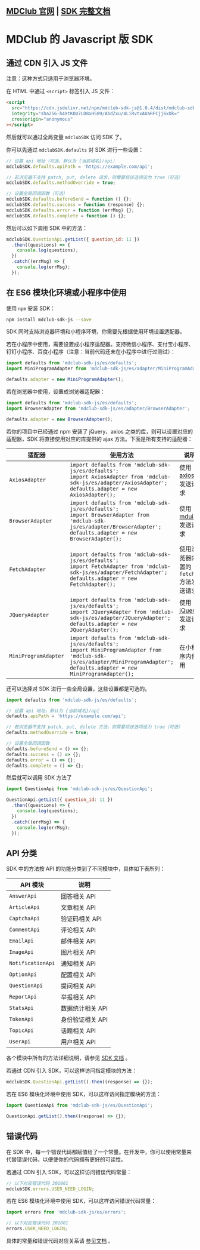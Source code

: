 ## [MDClub 官网](https://mdclub.org) | [SDK 完整文档](https://mdclub.org/sdk-js/)

# MDClub 的 Javascript 版 SDK

## 通过 CDN 引入 JS 文件

注意：这种方式只适用于浏览器环境。

在 HTML 中通过 `<script>` 标签引入 JS 文件：

```html
<script
  src="https://cdn.jsdelivr.net/npm/mdclub-sdk-js@1.0.4/dist/mdclub-sdk.min.js"
  integrity="sha256-h4XtKOU7LD8xH509/AbdZxu/4LiRvtxAUaRFCjj6xOk="
  crossorigin="anonymous"
></script>
```

然后就可以通过全局变量 `mdclubSDK` 访问 SDK 了。

你可以先通过 `mdclubSDK.defaults` 对 SDK 进行一些设置：

```js
// 设置 api 地址（可选，默认为 {当前域名}/api）
mdclubSDK.defaults.apiPath = 'https://example.com/api';

// 若浏览器不支持 patch, put, delete 请求，则需要将该选项设为 true（可选）
mdclubSDK.defaults.methodOverride = true;

// 设置全局回调函数（可选）
mdclubSDK.defaults.beforeSend = function () {};
mdclubSDK.defaults.success = function (response) {};
mdclubSDK.defaults.error = function (errMsg) {};
mdclubSDK.defaults.complete = function () {};
```

然后可以如下调用 SDK 中的方法：

```js
mdclubSDK.QuestionApi.getList({ question_id: 11 })
  .then((questions) => {
    console.log(questions);
  })
  .catch((errMsg) => {
    console.log(errMsg);
  });
```

## 在 ES6 模块化环境或小程序中使用

使用 `npm` 安装 SDK：

```bash
npm install mdclub-sdk-js --save
```

SDK 同时支持浏览器环境和小程序环境，你需要先根据使用环境设置适配器。

若在小程序中使用，需要设置成小程序适配器。支持微信小程序、支付宝小程序、钉钉小程序、百度小程序（注意：当前代码还未在小程序中进行过测试）：

```js
import defaults from 'mdclub-sdk-js/es/defaults';
import MiniProgramAdapter from 'mdclub-sdk-js/es/adapter/MiniProgramAdapter';

defaults.adapter = new MiniProgramAdapter();
```

若在浏览器中使用，设置成浏览器适配器：

```js
import defaults from 'mdclub-sdk-js/es/defaults';
import BrowserAdapter from 'mdclub-sdk-js/es/adapter/BrowserAdapter';

defaults.adapter = new BrowserAdapter();
```

若你的项目中已经通过 npm 安装了 jQuery、axios 之类的库，则可以设置对应的适配器，SDK 将直接使用对应的库提供的 ajax 方法。下面是所有支持的适配器：

| 适配器 | 使用方法 | 说明 |
| ---- | ---- | ---- |
| `AxiosAdapter` | `import defaults from 'mdclub-sdk-js/es/defaults';`<br/>`import AxiosAdapter from 'mdclub-sdk-js/es/adapter/AxiosAdapter';`<br/>`defaults.adapter = new AxiosAdapter();` | 使用 [axios](https://github.com/axios/axios) 发送请求 |
| `BrowserAdapter` | `import defaults from 'mdclub-sdk-js/es/defaults';`<br/>`import BrowserAdapter from 'mdclub-sdk-js/es/adapter/BrowserAdapter';`<br/>`defaults.adapter = new BrowserAdapter();` | 使用 [mdui.jq](https://github.com/zdhxiong/mdui.jq) 发送请求 |
| `FetchAdapter` | `import defaults from 'mdclub-sdk-js/es/defaults';`<br/>`import FetchAdapter from 'mdclub-sdk-js/es/adapter/FetchAdapter';`<br/>`defaults.adapter = new FetchAdapter();` | 使用浏览器内置的 `fetch` 方法发送请求 |
| `JQueryAdapter` | `import defaults from 'mdclub-sdk-js/es/defaults';`<br/>`import JQueryAdapter from 'mdclub-sdk-js/es/adapter/JQueryAdapter';`<br/>`defaults.adapter = new JQueryAdapter();` | 使用 [jQuery](https://github.com/jquery/jquery) 发送请求 |
| `MiniProgramAdapter` | `import defaults from 'mdclub-sdk-js/es/defaults';`<br/>`import MiniProgramAdapter from 'mdclub-sdk-js/es/adapter/MiniProgramAdapter';`<br/>`defaults.adapter = new MiniProgramAdapter();` | 在小程序内使用 |

还可以选择对 SDK 进行一些全局设置，这些设置都是可选的。

```js
import defaults from 'mdclub-sdk-js/es/defaults';

// 设置 api 地址，默认为 {当前域名}/api
defaults.apiPath = 'https://example.com/api';

// 若浏览器不支持 patch, put, delete 方法，则需要将该选项设为 true（可选）
defaults.methodOverride = true;

// 设置全局回调函数
defaults.beforeSend = () => {};
defaults.success = () => {};
defaults.error = () => {};
defaults.complete = () => {};
```

然后就可以调用 SDK 方法了

```js
import QuestionApi from 'mdclub-sdk-js/es/QuestionApi';

QuestionApi.getList({ question_id: 11 })
  .then((questions) => {
    console.log(questions);
  })
  .catch((errMsg) => {
    console.log(errMsg);
  });
```

## API 分类

SDK 中的方法按 API 的功能分类到了不同模块中，具体如下表所列：

| API 模块 | 说明 |
| ---- | ---- |
| `AnswerApi` | 回答相关 API |
| `ArticleApi` | 文章相关 API |
| `CaptchaApi` | 验证码相关 API |
| `CommentApi` | 评论相关 API |
| `EmailApi` | 邮件相关 API |
| `ImageApi` | 图片相关 API |
| `NotificationApi` | 通知相关 API |
| `OptionApi` | 配置相关 API |
| `QuestionApi` | 提问相关 API |
| `ReportApi` | 举报相关 API |
| `StatsApi` | 数据统计相关 API |
| `TokenApi` | 身份验证相关 API |
| `TopicApi` | 话题相关 API |
| `UserApi` | 用户相关 API |

各个模块中所有的方法详细说明，请参见 [SDK 文档](http://mdclub.site/sdk-js/) 。

若通过 CDN 引入 SDK，可以这样访问指定模块的方法：

```js
mdclubSDK.QuestionApi.getList().then((response) => {});
```

若在 ES6 模块化环境中使用 SDK，可以这样访问指定模块的方法：

```js
import QuestionApi from 'mdclub-sdk-js/es/QuestionApi';

QuestionApi.getList().then((response) => {});
```

## 错误代码

在 SDK 中，每一个错误代码都赋值给了一个常量。在开发中，你可以使用常量来代替错误代码，以便使你的代码拥有更好的可读性。

若通过 CDN 引入 SDK，可以这样访问错误代码常量：

```js
// 以下对应错误代码 201001
mdclubSDK.errors.USER_NEED_LOGIN;
```

若在 ES6 模块化环境中使用 SDK，可以这样访问错误代码常量：

```js
import errors from 'mdclub-sdk-js/es/errors';

// 以下对应错误代码 201001
errors.USER_NEED_LOGIN;
```

具体的常量和错误代码对应关系请 [参见文档](https://mdclub.org/sdk-js/#error-code) 。
